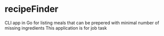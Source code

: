 # recipeFinder

CLI app in Go for listing meals that can be prepered with minimal number of missing ingredients
This application is for job task
